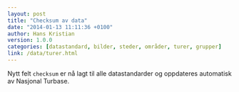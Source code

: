 ```yaml
---
layout: post
title: "Checksum av data"
date: "2014-01-13 11:11:36 +0100"
author: Hans Kristian
version: 1.0.0
categories: [datastandard, bilder, steder, områder, turer, grupper]
link: /data/turer.html
---
```


Nytt felt `checksum` er nå lagt til alle datastandarder og oppdateres automatisk
av Nasjonal Turbase.

